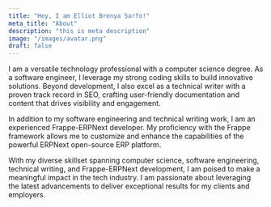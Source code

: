 ```yaml
---
title: "Hey, I am Elliot Brenya Sarfo!"
meta_title: "About"
description: "this is meta description"
image: "/images/avatar.png"
draft: false
---
```


I am a versatile technology professional with a computer science degree. As a software engineer, I leverage my strong coding skills to build innovative solutions. Beyond development, I also excel as a technical writer with a proven track record in SEO, crafting user-friendly documentation and content that drives visibility and engagement.

In addition to my software engineering and technical writing work, I am an experienced Frappe-ERPNext developer. My proficiency with the Frappe framework allows me to customize and enhance the capabilities of the powerful ERPNext open-source ERP platform.

With my diverse skillset spanning computer science, software engineering, technical writing, and Frappe-ERPNext development, I am poised to make a meaningful impact in the tech industry. I am passionate about leveraging the latest advancements to deliver exceptional results for my clients and employers.